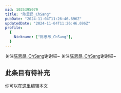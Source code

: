 ```yaml
---
mid: 1025395079
title: "陈思昂_ChSang"
pubDate: "2024-11-04T11:26:46.696Z"
updatedDate: "2024-11-04T11:26:46.696Z"
profile:
  {
    Nickname: ["陈思昂_ChSang"],
  }
---
```


关注[陈思昂_ChSang](https://space.bilibili.com/1025395079)谢谢喵~ 关注[陈思昂_ChSang](https://space.bilibili.com/1025395079)谢谢喵~

## 此条目有待补充
你可以在[这里](https://github.com/Yuhanawa/VTuber.ICU/edit/master/src/content/v/陈思昂_ChSang/index.md)编辑本文
